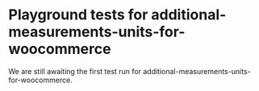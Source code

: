 # Playground tests for additional-measurements-units-for-woocommerce
We are still awaiting the first test run for additional-measurements-units-for-woocommerce.
